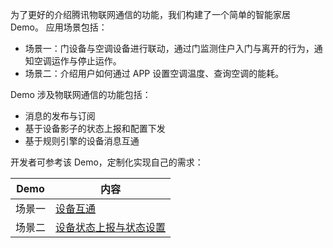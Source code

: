 [//]: # (chinagitpath:XXXXX)

为了更好的介绍腾讯物联网通信的功能，我们构建了一个简单的智能家居 Demo。
应用场景包括：
- 场景一：门设备与空调设备进行联动，通过门监测住户入门与离开的行为，通知空调运作与停止运作。
- 场景二：介绍用户如何通过 APP 设置空调温度、查询空调的能耗。

Demo 涉及物联网通信的功能包括：
- 消息的发布与订阅
- 基于设备影子的状态上报和配置下发
- 基于规则引擎的设备消息互通

开发者可参考该 Demo，定制化实现自己的需求：

| Demo | 内容 | 
|---------|---------|
| 场景一 | [设备互通](/document/product/634/11913) |
| 场景二 | [设备状态上报与状态设置](/document/product/634/11914) |
